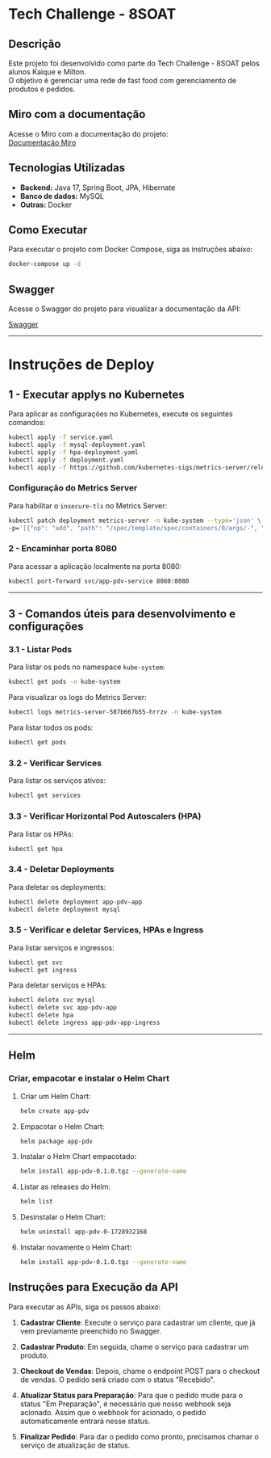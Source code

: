 # Tech Challenge - 8SOAT

## Descrição
Este projeto foi desenvolvido como parte do Tech Challenge - 8SOAT pelos alunos Kaique e Milton.  
O objetivo é gerenciar uma rede de fast food com gerenciamento de produtos e pedidos.

## Miro com a documentação
Acesse o Miro com a documentação do projeto:  
[Documentação Miro](https://miro.com/app/board/uXjVKsqfDCM=/?share_link_id=397605018551)

## Tecnologias Utilizadas
- **Backend:** Java 17, Spring Boot, JPA, Hibernate
- **Banco de dados:** MySQL
- **Outras:** Docker

## Como Executar
Para executar o projeto com Docker Compose, siga as instruções abaixo:

```bash
docker-compose up -d
```

## Swagger
Acesse o Swagger do projeto para visualizar a documentação da API:

[Swagger](http://localhost:8080/swagger-ui/index.html#)

---

# Instruções de Deploy

## 1 - Executar applys no Kubernetes
Para aplicar as configurações no Kubernetes, execute os seguintes comandos:

```bash
kubectl apply -f service.yaml
kubectl apply -f mysql-deployment.yaml
kubectl apply -f hpa-deployment.yaml
kubectl apply -f deployment.yaml
kubectl apply -f https://github.com/kubernetes-sigs/metrics-server/releases/latest/download/components.yaml
```

### Configuração do Metrics Server

Para habilitar o `insecure-tls` no Metrics Server:

```bash
kubectl patch deployment metrics-server -n kube-system --type='json' \
-p='[{"op": "add", "path": "/spec/template/spec/containers/0/args/-", "value": "--kubelet-insecure-tls"}]'
```

### 2 - Encaminhar porta 8080
Para acessar a aplicação localmente na porta 8080:

```bash
kubectl port-forward svc/app-pdv-service 8080:8080
```

---

## 3 - Comandos úteis para desenvolvimento e configurações

### 3.1 - Listar Pods
Para listar os pods no namespace `kube-system`:

```bash
kubectl get pods -n kube-system
```

Para visualizar os logs do Metrics Server:

```bash
kubectl logs metrics-server-587b667b55-hrrzv -n kube-system
```

Para listar todos os pods:

```bash
kubectl get pods
```

### 3.2 - Verificar Services
Para listar os serviços ativos:

```bash
kubectl get services
```

### 3.3 - Verificar Horizontal Pod Autoscalers (HPA)
Para listar os HPAs:

```bash
kubectl get hpa
```

### 3.4 - Deletar Deployments
Para deletar os deployments:

```bash
kubectl delete deployment app-pdv-app
kubectl delete deployment mysql
```

### 3.5 - Verificar e deletar Services, HPAs e Ingress
Para listar serviços e ingressos:

```bash
kubectl get svc
kubectl get ingress
```

Para deletar serviços e HPAs:

```bash
kubectl delete svc mysql
kubectl delete svc app-pdv-app
kubectl delete hpa
kubectl delete ingress app-pdv-app-ingress
```

---

## Helm

### Criar, empacotar e instalar o Helm Chart

1. Criar um Helm Chart:

   ```bash
   helm create app-pdv
   ```

2. Empacotar o Helm Chart:

   ```bash
   helm package app-pdv
   ```

3. Instalar o Helm Chart empacotado:

   ```bash
   helm install app-pdv-0.1.0.tgz --generate-name
   ```

4. Listar as releases do Helm:

   ```bash
   helm list
   ```

5. Desinstalar o Helm Chart:

   ```bash
   helm uninstall app-pdv-0-1728932168
   ```

6. Instalar novamente o Helm Chart:

   ```bash
   helm install app-pdv-0.1.0.tgz --generate-name
   ```

## Instruções para Execução da API

Para executar as APIs, siga os passos abaixo:

1. **Cadastrar Cliente**: Execute o serviço para cadastrar um cliente, que já vem previamente preenchido no Swagger.

2. **Cadastrar Produto**: Em seguida, chame o serviço para cadastrar um produto.

3. **Checkout de Vendas**: Depois, chame o endpoint POST para o checkout de vendas. O pedido será criado com o status "Recebido".

4. **Atualizar Status para Preparação**: Para que o pedido mude para o status "Em Preparação", é necessário que nosso webhook seja acionado. Assim que o webhook for acionado, o pedido automaticamente entrará nesse status.

5. **Finalizar Pedido**: Para dar o pedido como pronto, precisamos chamar o serviço de atualização de status.


